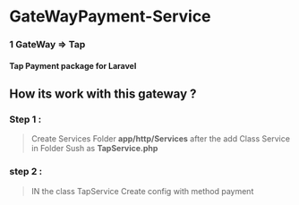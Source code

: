# GateWayPayment-Service

### 1 GateWay => Tap 

#### Tap Payment package for Laravel 

## How its work with this gateway ? 

### Step 1 :
> Create Services Folder **app/http/Services** after the add Class Service in Folder Sush as **TapService.php**
### step 2 : 
> IN the class TapService Create config with method payment 
